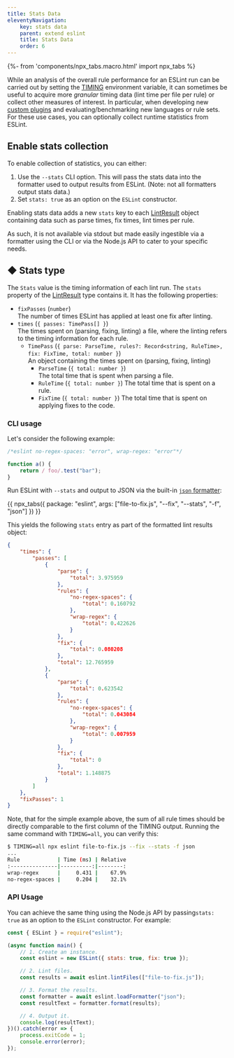 ```yaml
---
title: Stats Data
eleventyNavigation:
    key: stats data
    parent: extend eslint
    title: Stats Data
    order: 6
---
```


{%- from 'components/npx_tabs.macro.html' import npx_tabs %}

While an analysis of the overall rule performance for an ESLint run can be carried out by setting the [TIMING](./custom-rules#profile-rule-performance) environment variable, it can sometimes be useful to acquire more _granular_ timing data (lint time per file per rule) or collect other measures of interest. In particular, when developing new [custom plugins](./plugins) and evaluating/benchmarking new languages or rule sets. For these use cases, you can optionally collect runtime statistics from ESLint.

## Enable stats collection

To enable collection of statistics, you can either:

1. Use the `--stats` CLI option. This will pass the stats data into the formatter used to output results from ESLint. (Note: not all formatters output stats data.)
1. Set `stats: true` as an option on the `ESLint` constructor.

Enabling stats data adds a new `stats` key to each [LintResult](../integrate/nodejs-api#-lintresult-type) object containing data such as parse times, fix times, lint times per rule.

As such, it is not available via stdout but made easily ingestible via a formatter using the CLI or via the Node.js API to cater to your specific needs.

## ◆ Stats type

The `Stats` value is the timing information of each lint run. The `stats` property of the [LintResult](../integrate/nodejs-api#-lintresult-type) type contains it. It has the following properties:

-   `fixPasses` (`number`)<br>
    The number of times ESLint has applied at least one fix after linting.
-   `times` (`{ passes: TimePass[] }`)<br>
    The times spent on (parsing, fixing, linting) a file, where the linting refers to the timing information for each rule.
    -   `TimePass` (`{ parse: ParseTime, rules?: Record<string, RuleTime>, fix: FixTime, total: number }`)<br>
        An object containing the times spent on (parsing, fixing, linting)
        -   `ParseTime` (`{ total: number }`)<br>
            The total time that is spent when parsing a file.
        -   `RuleTime` (`{ total: number }`)<be>
            The total time that is spent on a rule.
        -   `FixTime` (`{ total: number }`)<be>
            The total time that is spent on applying fixes to the code.

### CLI usage

Let's consider the following example:

```js [file-to-fix.js]
/*eslint no-regex-spaces: "error", wrap-regex: "error"*/

function a() {
	return / foo/.test("bar");
}
```

Run ESLint with `--stats` and output to JSON via the built-in [`json` formatter](../use/formatters/):

{{ npx_tabs({
    package: "eslint",
    args: ["file-to-fix.js", "--fix", "--stats", "-f", "json"]
}) }}

This yields the following `stats` entry as part of the formatted lint results object:

```json
{
	"times": {
		"passes": [
			{
				"parse": {
					"total": 3.975959
				},
				"rules": {
					"no-regex-spaces": {
						"total": 0.160792
					},
					"wrap-regex": {
						"total": 0.422626
					}
				},
				"fix": {
					"total": 0.080208
				},
				"total": 12.765959
			},
			{
				"parse": {
					"total": 0.623542
				},
				"rules": {
					"no-regex-spaces": {
						"total": 0.043084
					},
					"wrap-regex": {
						"total": 0.007959
					}
				},
				"fix": {
					"total": 0
				},
				"total": 1.148875
			}
		]
	},
	"fixPasses": 1
}
```

Note, that for the simple example above, the sum of all rule times should be directly comparable to the first column of the TIMING output. Running the same command with `TIMING=all`, you can verify this:

```bash
$ TIMING=all npx eslint file-to-fix.js --fix --stats -f json
...
Rule            | Time (ms) | Relative
:---------------|----------:|--------:
wrap-regex      |     0.431 |    67.9%
no-regex-spaces |     0.204 |    32.1%
```

### API Usage

You can achieve the same thing using the Node.js API by passing`stats: true` as an option to the `ESLint` constructor. For example:

```js
const { ESLint } = require("eslint");

(async function main() {
	// 1. Create an instance.
	const eslint = new ESLint({ stats: true, fix: true });

	// 2. Lint files.
	const results = await eslint.lintFiles(["file-to-fix.js"]);

	// 3. Format the results.
	const formatter = await eslint.loadFormatter("json");
	const resultText = formatter.format(results);

	// 4. Output it.
	console.log(resultText);
})().catch(error => {
	process.exitCode = 1;
	console.error(error);
});
```
